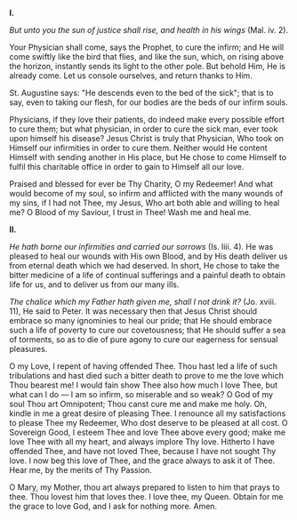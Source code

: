 
**I\.**

*But unto you the sun of justice shall rise, and health in his wings* (Mal. iv. 2).

Your Physician shall come, says the Prophet, to cure the infirm; and He will come swiftly like the bird that flies, and like the sun, which, on rising above the horizon, instantly sends its light to the other pole. But behold Him, He is already come. Let us console ourselves, and return thanks to Him.

St. Augustine says: \"He descends even to the bed of the sick\"; that is to say, even to taking our flesh, for our bodies are the beds of our infirm souls.

Physicians, if they love their patients, do indeed make every possible effort to cure them; but what physician, in order to cure the sick man, ever took upon himself his disease? Jesus Christ is truly that Physician, Who took on Himself our infirmities in order to cure them. Neither would He content Himself with sending another in His place, but He chose to come Himself to fulfil this charitable office in order to gain to Himself all our love.

Praised and blessed for ever be Thy Charity, O my Redeemer! And what would become of my soul, so infirm and afflicted with the many wounds of my sins, if I had not Thee, my Jesus, Who art both able and willing to heal me? O Blood of my Saviour, I trust in Thee! Wash me and heal me.

**II\.**

*He hath borne our infirmities and carried our sorrows* (Is. liii. 4). He was pleased to heal our wounds with His own Blood, and by His death deliver us from eternal death which we had deserved. In short, He chose to take the bitter medicine of a life of continual sufferings and a painful death to obtain life for us, and to deliver us from our many ills.

*The chalice which my Father hath given me, shall I not drink it?* (Jo. xviii. 11), He said to Peter. It was necessary then that Jesus Christ should embrace so many ignominies to heal our pride; that He should embrace such a life of poverty to cure our covetousness; that He should suffer a sea of torments, so as to die of pure agony to cure our eagerness for sensual pleasures.

O my Love, I repent of having offended Thee. Thou hast led a life of such tribulations and hast died such a bitter death to prove to me the love which Thou bearest me! I would fain show Thee also how much I love Thee, but what can I do — I am so infirm, so miserable and so weak? O God of my soul Thou art Omnipotent; Thou canst cure me and make me holy. Oh, kindle in me a great desire of pleasing Thee. I renounce all my satisfactions to please Thee my Redeemer, Who dost deserve to be pleased at all cost. O Sovereign Good, I esteem Thee and love Thee above every good; make me love Thee with all my heart, and always implore Thy love. Hitherto I have offended Thee, and have not loved Thee, because I have not sought Thy love. I now beg this love of Thee, and the grace always to ask it of Thee. Hear me, by the merits of Thy Passion.

O Mary, my Mother, thou art always prepared to listen to him that prays to thee. Thou lovest him that loves thee. I love thee, my Queen. Obtain for me the grace to love God, and I ask for nothing more. Amen.

